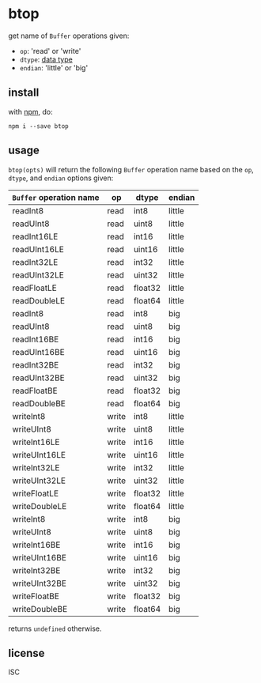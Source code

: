 # btop

get name of `Buffer` operations given:

- `op`: 'read' or 'write'
- `dtype`: [data type](https://github.com/shama/dtype#api)
- `endian`: 'little' or 'big'

## install

with [npm](https://npmjs.org), do:

```
npm i --save btop
```

## usage

`btop(opts)` will return the following `Buffer` operation name based on the `op`, `dtype`, and `endian` options given:

| `Buffer` operation name | op | dtype | endian |
|-------------------------|----|-------|--------|
| readInt8 | read | int8 | little |
| readUInt8 | read | uint8 | little |
| readInt16LE | read | int16 | little |
| readUInt16LE | read | uint16 | little |
| readInt32LE | read | int32 | little |
| readUInt32LE | read | uint32 | little |
| readFloatLE | read | float32 | little |
| readDoubleLE | read | float64 | little |
| readInt8 | read | int8 | big |
| readUInt8 | read | uint8 | big |
| readInt16BE | read | int16 | big |
| readUInt16BE | read | uint16 | big |
| readInt32BE | read | int32 | big |
| readUInt32BE | read | uint32 | big |
| readFloatBE | read | float32 | big |
| readDoubleBE | read | float64 | big |
| writeInt8 | write | int8 | little |
| writeUInt8 | write | uint8 | little |
| writeInt16LE | write | int16 | little |
| writeUInt16LE | write | uint16 | little |
| writeInt32LE | write | int32 | little |
| writeUInt32LE | write | uint32 | little |
| writeFloatLE | write | float32 | little |
| writeDoubleLE | write | float64 | little |
| writeInt8 | write | int8 | big |
| writeUInt8 | write | uint8 | big |
| writeInt16BE | write | int16 | big |
| writeUInt16BE | write | uint16 | big |
| writeInt32BE | write | int32 | big |
| writeUInt32BE | write | uint32 | big |
| writeFloatBE | write | float32 | big |
| writeDoubleBE | write | float64 | big |

returns `undefined` otherwise.

## license

ISC
